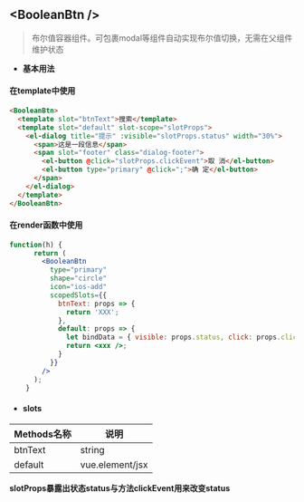 ## <BooleanBtn \/>
> 布尔值容器组件。可包裹modal等组件自动实现布尔值切换，无需在父组件维护状态

- **基本用法**

#### 在template中使用
```html
<BooleanBtn>
  <template slot="btnText">搜索</template>
  <template slot="default" slot-scope="slotProps">
    <el-dialog title="提示" :visible="slotProps.status" width="30%">
      <span>这是一段信息</span>
      <span slot="footer" class="dialog-footer">
        <el-button @click="slotProps.clickEvent">取 消</el-button>
        <el-button type="primary" @click=";">确 定</el-button>
      </span>
    </el-dialog>
  </template>
</BooleanBtn>
```
#### 在render函数中使用
```jsx
function(h) {
      return (
        <BooleanBtn
          type="primary"
          shape="circle"
          icon="ios-add"
          scopedSlots={{
            btnText: props => {
              return 'XXX';
            },
            default: props => {
              let bindData = { visible: props.status, click: props.clickEvent };
              return <xxx />;
            }
          }}
        />
      );
    }
```
- #### slots
Methods名称 | 说明
---|---
btnText | string
default | vue.element/jsx


**slotProps暴露出状态status与方法clickEvent用来改变status**